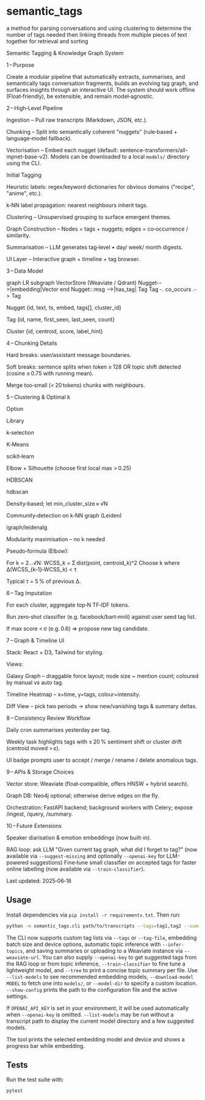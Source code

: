 # semantic_tags
a method for parsing conversations and using clustering to determine the number of tags needed then linking threads from multiple pieces of text together for retrieval and sorting



Semantic Tagging & Knowledge Graph System

1 – Purpose

Create a modular pipeline that automatically extracts, summarises, and semantically tags conversation fragments, builds an evolving tag graph, and surfaces insights through an interactive UI. The system should work offline (Float‑friendly), be extensible, and remain model‑agnostic.

2 – High‑Level Pipeline

Ingestion – Pull raw transcripts (Markdown, JSON, etc.).

Chunking – Split into semantically coherent "nuggets" (rule‑based + language‑model fallback).

Vectorisation – Embed each nugget (default: sentence-transformers/all-mpnet-base-v2). Models can be downloaded to a local `models/` directory using the CLI.

Initial Tagging

Heuristic labels: regex/keyword dictionaries for obvious domains ("recipe", "anime", etc.).

k‑NN label propagation: nearest neighbours inherit tags.

Clustering – Unsupervised grouping to surface emergent themes.

Graph Construction – Nodes = tags + nuggets; edges = co‑occurrence / similarity.

Summarisation – LLM generates tag‑level • day/ week/ month digests.

UI Layer – Interactive graph + timeline + tag browser.

3 – Data Model

graph LR
  subgraph VectorStore (Weaviate / Qdrant)
  Nugget-->|embedding|Vector
  end
  Nugget:::msg -->|has_tag| Tag
  Tag -. co_occurs .-> Tag

Nugget {id, text, ts, embed, tags[], cluster_id}

Tag   {id, name, first_seen, last_seen, count}

Cluster {id, centroid, score, label_hint}

4 – Chunking Details

Hard breaks: user/assistant message boundaries.

Soft breaks: sentence splits when token ≥ 128 OR topic shift detected (cosine ≤ 0.75 with running mean).

Merge too‑small (< 20 tokens) chunks with neighbours.

5 – Clustering & Optimal k

Option

Library

k‑selection

K‑Means

scikit‑learn

Elbow + Silhouette (choose first local max > 0.25)

HDBSCAN

hdbscan

Density‑based; let min_cluster_size ≈ √N

Community‑detection on k‑NN graph (Leiden)

igraph/leidenalg

Modularity maximisation – no k needed

Pseudo‑formula (Elbow):

For k = 2…√N:
  WCSS_k = Σ dist(point, centroid_k)^2
Choose k where Δ(WCSS_{k‑1}‑WCSS_k) < τ

Typical τ = 5 % of previous Δ.

6 – Tag Imputation

For each cluster, aggregate top‑N TF‑IDF tokens.

Run zero‑shot classifier (e.g. facebook/bart‑mnli) against user seed tag list.

If max score < σ (e.g. 0.6) ⇒ propose new tag candidate.

7 – Graph & Timeline UI

Stack: React + D3, Tailwind for styling.

Views:

Galaxy Graph – draggable force layout; node size ~ mention count; coloured by manual vs auto tag.

Timeline Heatmap – x=time, y=tags, colour=intensity.

Diff View – pick two periods → show new/vanishing tags & summary deltas.

8 – Consistency Review Workflow

Daily cron summarises yesterday per tag.

Weekly task highlights tags with ≥ 20 % sentiment shift or cluster drift (centroid moved > ε).

UI badge prompts user to accept / merge / rename / delete anomalous tags.

9 – APIs & Storage Choices

Vector store: Weaviate (float‑compatible, offers HNSW + hybrid search).

Graph DB: Neo4j optional; otherwise derive edges on the fly.

Orchestration: FastAPI backend; background workers with Celery; expose /ingest, /query, /summary.

10 – Future Extensions

Speaker diarisation & emotion embeddings (now built-in).

RAG loop: ask LLM "Given current tag graph, what did I forget to tag?" (now
 available via `--suggest-missing` and optionally `--openai-key` for LLM-powered
 suggestions)
Fine‑tune small classifier on accepted tags for faster online labelling (now
 available via `--train-classifier`).

Last updated: 2025‑06‑18


## Usage

Install dependencies via `pip install -r requirements.txt`. Then run:

```bash
python -m semantic_tags.cli path/to/transcripts --tags=tag1,tag2 --summary-out summary.json
```

The CLI now supports custom tag lists via `--tags` or `--tag-file`, embedding batch size and device options, automatic topic inference with `--infer-topics`, and saving summaries or uploading to a Weaviate instance via `--weaviate-url`. You can also supply `--openai-key` to get suggested tags from the RAG loop or from topic inference, `--train-classifier` to fine tune a lightweight model, and `--tree` to print a concise topic summary per file. Use `--list-models` to see recommended embedding models, `--download-model MODEL` to fetch one into `models/`, or `--model-dir` to specify a custom location. `--show-config` prints the path to the configuration file and the active settings.

If `OPENAI_API_KEY` is set in your environment, it will be used automatically when `--openai-key` is omitted. `--list-models` may be run without a transcript path to display the current model directory and a few suggested models.

The tool prints the selected embedding model and device and shows a progress bar while embedding.

## Tests

Run the test suite with:

```bash
pytest
```
